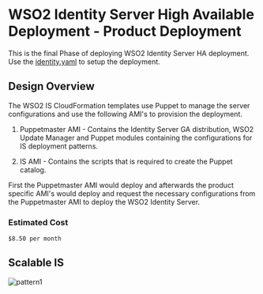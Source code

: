 # WSO2 Identity Server High Available Deployment - Product Deployment

This is the final Phase of deploying WSO2 Identity Server HA deployment. Use the [identity.yaml](identity.yaml) to setup the deployment.


## Design Overview

The WSO2 IS CloudFormation templates use Puppet to manage the server configurations and use the following AMI's to provision the deployment.

1. Puppetmaster AMI - Contains the Identity Server GA distribution, WSO2 Update Manager and Puppet modules containing the configurations for IS deployment patterns.

2. IS AMI - Contains the scripts that is required to create the Puppet catalog.

First the Puppetmaster AMI would deploy and afterwards the product specific AMI's would deploy and request the necessary configurations from the Puppetmaster AMI to deploy the WSO2 Identity Server.


### Estimated Cost

```
$8.50 per month
```


## Scalable IS

![pattern1](images/is-pattern1.png)
